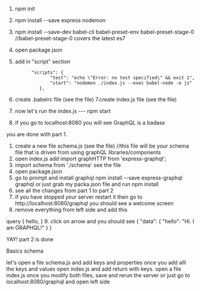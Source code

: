 1. npm init 
2. npm install --save express nodemon
3. npm install --save-dev babel-cli babel-preset-env babel-preset-stage-0 
//babel-preset-stage-0  covers the latest es7 
4. open package.json
5. add in "script" section 

             "scripts": {
                    "test": "echo \"Error: no test specified\" && exit 1",
                    "start": "nodemon ./index.js --exec babel-node -e js"
                },
6. create .babelrc file (see the file)
7.create index.js file (see the file)
8. now let's run the index.js --- npm start
9. if you go to localhost:8080 you will see GraphQL is a badass

you are done with  part 1.

1. create a new file schema.js (see the file)
//this file will be your schema file that is driven from using graphQL libraries/components
2. open index.js add 
    import graphHTTP from 'express-graphql';
3. import schema from './schema'  see the file
4. open package.json 
5. go to prompt and install graphql
    npm install --save express-graphql graphql or just grab my packa.json file and run npm install
6. see all the changes from part 1 to part 2 
7. if you have stopped your server restart it then go to http://localhost:8080/graphql you should see a welcome screen
8. remove everything from left side and add this 

query {
  hello,
}
9. click on arrow  and you should see 
{
  "data": {
    "hello": "Hi. I am GRAPHQL!"
  }
}

YAY! part 2 is done

Basics schema

let's open a file schema.js and add keys and properties
once you add alll the keys and values open index.js and  add return with keys. open a file index.js 
once you modify both files, save and rerun the server or just go to localhost:8080/graphql and open left side
